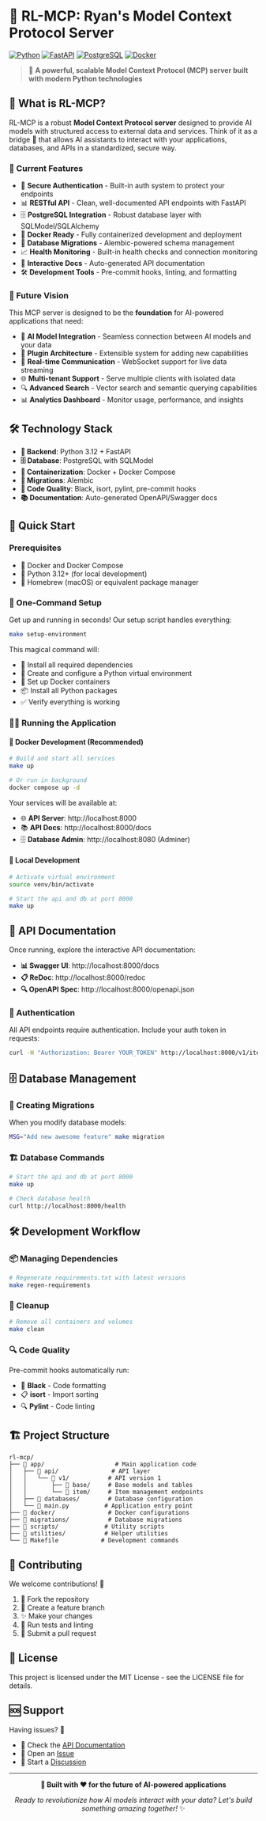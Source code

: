 # 🚀 RL-MCP: Ryan's Model Context Protocol Server

[![Python](https://img.shields.io/badge/Python-3.12-blue.svg)](https://python.org)
[![FastAPI](https://img.shields.io/badge/FastAPI-0.115.12-green.svg)](https://fastapi.tiangolo.com)
[![PostgreSQL](https://img.shields.io/badge/PostgreSQL-Latest-blue.svg)](https://postgresql.org)
[![Docker](https://img.shields.io/badge/Docker-Compose-blue.svg)](https://docker.com)

> 🎯 **A powerful, scalable Model Context Protocol (MCP) server built with modern Python technologies**

## 🌟 What is RL-MCP?

RL-MCP is a robust **Model Context Protocol server** designed to provide AI models with structured access to external data and services. Think of it as a bridge 🌉 that allows AI assistants to interact with your applications, databases, and APIs in a standardized, secure way.

### 🎪 Current Features

- 🔐 **Secure Authentication** - Built-in auth system to protect your endpoints
- 📊 **RESTful API** - Clean, well-documented API endpoints with FastAPI
- 🗄️ **PostgreSQL Integration** - Robust database layer with SQLModel/SQLAlchemy
- 🐳 **Docker Ready** - Fully containerized development and deployment
- 🔄 **Database Migrations** - Alembic-powered schema management
- 📈 **Health Monitoring** - Built-in health checks and connection monitoring
- 🎨 **Interactive Docs** - Auto-generated API documentation
- 🛠️ **Development Tools** - Pre-commit hooks, linting, and formatting

### 🚀 Future Vision

This MCP server is designed to be the **foundation** for AI-powered applications that need:

- 🤖 **AI Model Integration** - Seamless connection between AI models and your data
- 🔌 **Plugin Architecture** - Extensible system for adding new capabilities
- 📡 **Real-time Communication** - WebSocket support for live data streaming
- 🌐 **Multi-tenant Support** - Serve multiple clients with isolated data
- 🔍 **Advanced Search** - Vector search and semantic querying capabilities
- 📊 **Analytics Dashboard** - Monitor usage, performance, and insights

## 🛠️ Technology Stack

- **🐍 Backend**: Python 3.12 + FastAPI
- **🗄️ Database**: PostgreSQL with SQLModel
- **🐳 Containerization**: Docker + Docker Compose
- **🔄 Migrations**: Alembic
- **🧪 Code Quality**: Black, isort, pylint, pre-commit hooks
- **📚 Documentation**: Auto-generated OpenAPI/Swagger docs

## 🚀 Quick Start

### Prerequisites

- 🐳 Docker and Docker Compose
- 🐍 Python 3.12+ (for local development)
- 🍺 Homebrew (macOS) or equivalent package manager

### 🎯 One-Command Setup

Get up and running in seconds! Our setup script handles everything:

```bash
make setup-environment
```

This magical command will:
- 🔧 Install all required dependencies
- 🐍 Create and configure a Python virtual environment
- 🐳 Set up Docker containers
- 📦 Install all Python packages
- ✅ Verify everything is working

### 🏃‍♂️ Running the Application

#### 🐳 Docker Development (Recommended)

```bash
# Build and start all services
make up

# Or run in background
docker compose up -d
```

Your services will be available at:
- 🌐 **API Server**: http://localhost:8000
- 📚 **API Docs**: http://localhost:8000/docs
- 🗄️ **Database Admin**: http://localhost:8080 (Adminer)

#### 🐍 Local Development

```bash
# Activate virtual environment
source venv/bin/activate

# Start the api and db at port 8000
make up
```

## 📖 API Documentation

Once running, explore the interactive API documentation:

- **📊 Swagger UI**: http://localhost:8000/docs
- **📋 ReDoc**: http://localhost:8000/redoc
- **🔍 OpenAPI Spec**: http://localhost:8000/openapi.json

### 🔑 Authentication

All API endpoints require authentication. Include your auth token in requests:

```bash
curl -H "Authorization: Bearer YOUR_TOKEN" http://localhost:8000/v1/item
```

## 🗄️ Database Management

### 🔄 Creating Migrations

When you modify database models:

```bash
MSG="Add new awesome feature" make migration
```

### 🏗️ Database Commands

```bash
# Start the api and db at port 8000
make up

# Check database health
curl http://localhost:8000/health
```

## 🛠️ Development Workflow

### 📦 Managing Dependencies

```bash
# Regenerate requirements.txt with latest versions
make regen-requirements
```

### 🧹 Cleanup

```bash
# Remove all containers and volumes
make clean
```

### 🔍 Code Quality

Pre-commit hooks automatically run:
- 🎨 **Black** - Code formatting
- 📋 **isort** - Import sorting  
- 🔍 **Pylint** - Code linting

## 🏗️ Project Structure

```
rl-mcp/
├── 📁 app/                    # Main application code
│   ├── 📁 api/               # API layer
│   │   └── 📁 v1/           # API version 1
│   │       ├── 📁 base/     # Base models and tables
│   │       └── 📁 item/     # Item management endpoints
│   ├── 📁 databases/        # Database configuration
│   └── 📄 main.py          # Application entry point
├── 📁 docker/               # Docker configurations
├── 📁 migrations/           # Database migrations
├── 📁 scripts/             # Utility scripts
├── 📁 utilities/           # Helper utilities
└── 📄 Makefile            # Development commands
```

## 🤝 Contributing

We welcome contributions! 🎉

1. 🍴 Fork the repository
2. 🌿 Create a feature branch
3. ✨ Make your changes
4. 🧪 Run tests and linting
5. 📝 Submit a pull request

## 📄 License

This project is licensed under the MIT License - see the LICENSE file for details.

## 🆘 Support

Having issues? 🤔

- 📖 Check the [API Documentation](http://localhost:8000/docs)
- 🐛 Open an [Issue](https://github.com/rlefko/rl-mcp/issues)
- 💬 Start a [Discussion](https://github.com/rlefko/rl-mcp/discussions)

---

<div align="center">

**🚀 Built with ❤️ for the future of AI-powered applications**

*Ready to revolutionize how AI models interact with your data? Let's build something amazing together!* ✨

</div>

